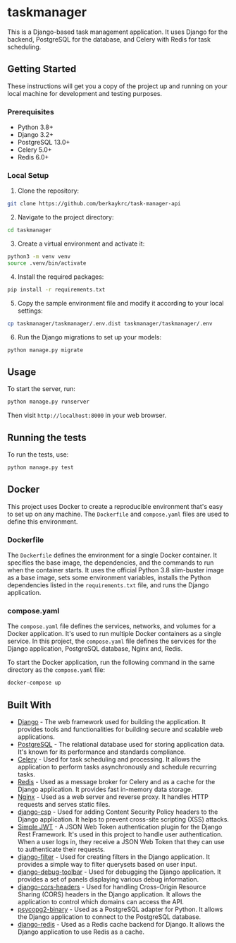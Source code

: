 # taskmanager

This is a Django-based task management application. It uses Django for the backend, PostgreSQL for the database, and Celery with Redis for task scheduling.

## Getting Started

These instructions will get you a copy of the project up and running on your local machine for development and testing purposes.

### Prerequisites

- Python 3.8+
- Django 3.2+
- PostgreSQL 13.0+
- Celery 5.0+
- Redis 6.0+

### Local Setup

1. Clone the repository:

```sh
git clone https://github.com/berkaykrc/task-manager-api
```

2. Navigate to the project directory:

```sh
cd taskmanager
```

3. Create a virtual environment and activate it:

```sh
python3 -m venv venv
source .venv/bin/activate
```

4. Install the required packages:

```sh
pip install -r requirements.txt
```

5. Copy the sample environment file and modify it according to your local settings:

```sh
cp taskmanager/taskmanager/.env.dist taskmanager/taskmanager/.env
```

6. Run the Django migrations to set up your models:

```sh
python manage.py migrate
```

## Usage

To start the server, run:

```sh
python manage.py runserver
```

Then visit `http://localhost:8000` in your web browser.

## Running the tests

To run the tests, use:

```sh
python manage.py test
```

## Docker

This project uses Docker to create a reproducible environment that's easy to set up on any machine. The `Dockerfile` and `compose.yaml` files are used to define this environment.

### Dockerfile

The `Dockerfile` defines the environment for a single Docker container. It specifies the base image, the dependencies, and the commands to run when the container starts. It uses the official Python 3.8 slim-buster image as a base image, sets some environment variables, installs the Python dependencies listed in the `requirements.txt` file, and runs the Django application.

### compose.yaml

The `compose.yaml` file defines the services, networks, and volumes for a Docker application. It's used to run multiple Docker containers as a single service. In this project, the `compose.yaml` file defines the services for the Django application, PostgreSQL database, Nginx and, Redis.

To start the Docker application, run the following command in the same directory as the `compose.yaml` file:

```sh
docker-compose up
```

## Built With

- [Django](https://www.djangoproject.com/) - The web framework used for building the application. It provides tools and functionalities for building secure and scalable web applications.
- [PostgreSQL](https://www.postgresql.org/) - The relational database used for storing application data. It's known for its performance and standards compliance.
- [Celery](https://docs.celeryproject.org/en/stable/) - Used for task scheduling and processing. It allows the application to perform tasks asynchronously and schedule recurring tasks.
- [Redis](https://redis.io/) - Used as a message broker for Celery and as a cache for the Django application. It provides fast in-memory data storage.
- [Nginx](https://nginx.org/) - Used as a web server and reverse proxy. It handles HTTP requests and serves static files.
- [django-csp](https://pypi.org/project/django-csp/) - Used for adding Content Security Policy headers to the Django application. It helps to prevent cross-site scripting (XSS) attacks.
- [Simple JWT](https://django-rest-framework-simplejwt.readthedocs.io/en/latest/) - A JSON Web Token authentication plugin for the Django Rest Framework. It's used in this project to handle user authentication. When a user logs in, they receive a JSON Web Token that they can use to authenticate their requests.
- [django-filter](https://django-filter.readthedocs.io/en/stable/) - Used for creating filters in the Django application. It provides a simple way to filter querysets based on user input.
- [django-debug-toolbar](https://django-debug-toolbar.readthedocs.io/en/latest/) - Used for debugging the Django application. It provides a set of panels displaying various debug information.
- [django-cors-headers](https://pypi.org/project/django-cors-headers/) - Used for handling Cross-Origin Resource Sharing (CORS) headers in the Django application. It allows the application to control which domains can access the API.
- [psycopg2-binary](https://pypi.org/project/psycopg2-binary/) - Used as a PostgreSQL adapter for Python. It allows the Django application to connect to the PostgreSQL database.
- [django-redis](https://django-redis.readthedocs.io/en/latest/) - Used as a Redis cache backend for Django. It allows the Django application to use Redis as a cache.